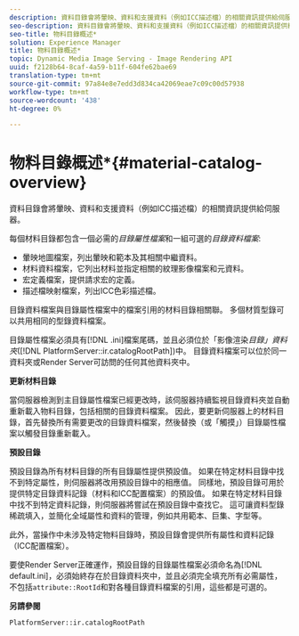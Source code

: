 ```yaml
---
description: 資料目錄會將暈映、資料和支援資料（例如ICC描述檔）的相關資訊提供給伺服器。
seo-description: 資料目錄會將暈映、資料和支援資料（例如ICC描述檔）的相關資訊提供給伺服器。
seo-title: 物料目錄概述*
solution: Experience Manager
title: 物料目錄概述*
topic: Dynamic Media Image Serving - Image Rendering API
uuid: f2128b64-8caf-4a59-b11f-604fe62bae69
translation-type: tm+mt
source-git-commit: 97a84e8e7edd3d834ca42069eae7c09c00d57938
workflow-type: tm+mt
source-wordcount: '438'
ht-degree: 0%

---
```



# 物料目錄概述*{#material-catalog-overview}

資料目錄會將暈映、資料和支援資料（例如ICC描述檔）的相關資訊提供給伺服器。

每個材料目錄都包含一個必需的&#x200B;*目錄屬性檔案*&#x200B;和一組可選的&#x200B;*目錄資料檔案*:

* 暈映地圖檔案，列出暈映和範本及其相關中繼資料。
* 材料資料檔案，它列出材料並指定相關的紋理影像檔案和元資料。
* 宏定義檔案，提供請求宏的定義。
* 描述檔映射檔案，列出ICC色彩描述檔。

目錄資料檔案與目錄屬性檔案中的檔案引用的材料目錄相關聯。 多個材質型錄可以共用相同的型錄資料檔案。

目錄屬性檔案必須具有[!DNL .ini]檔案尾碼，並且必須位於「影像渲染&#x200B;*目錄」資料夾*([!DNL PlatformServer::ir.catalogRootPath])中。 目錄資料檔案可以位於同一資料夾或Render Server可訪問的任何其他資料夾中。

**更新材料目錄**

當伺服器檢測到主目錄屬性檔案已經更改時，該伺服器持續監視目錄資料夾並自動重新載入物料目錄，包括相關的目錄資料檔案。 因此，要更新伺服器上的材料目錄，首先替換所有需要更改的目錄資料檔案，然後替換（或「觸摸」）目錄屬性檔案以觸發目錄重新載入。

**預設目錄**

預設目錄為所有材料目錄的所有目錄屬性提供預設值。 如果在特定材料目錄中找不到特定屬性，則伺服器將改用預設目錄中的相應值。 同樣地，預設目錄可用於提供特定目錄資料記錄（材料和ICC配置檔案）的預設值。 如果在特定材料目錄中找不到特定資料記錄，則伺服器將嘗試在預設目錄中查找它。 這可讓資料型錄稀疏填入，並簡化全域屬性和資料的管理，例如共用範本、巨集、字型等。

此外，當操作中未涉及特定物料目錄時，預設目錄會提供所有屬性和資料記錄（ICC配置檔案）。

要使Render Server正確運作，預設目錄的目錄屬性檔案必須命名為[!DNL default.ini]，必須始終存在於目錄資料夾中，並且必須完全填充所有必需屬性，不包括`attribute::RootId`和對各種目錄資料檔案的引用，這些都是可選的。

**另請參閱**

`PlatformServer::ir.catalogRootPath`
